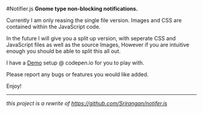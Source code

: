 #Notifier.js
**Gnome type non-blocking notifications.**

Currently I am only reasing the single file version. Images and CSS are contained within the JavaScript code. 

In the future I will give you a split up version, with seperate CSS and JavaScript files as well as the source Images, However if you are intuitive enough you should be able to split this all out.

I have a [Demo](http://codepen.io/rlemon/full/KDujC) setup @ codepen.io for you to play with.

Please report any bugs or features you would like added.

Enjoy!

---------

*this project is a rewrite of https://github.com/Srirangan/notifer.js*